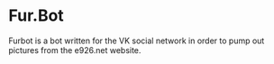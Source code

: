 # Fur.Bot
Furbot is a bot written for the VK social network in order to pump out pictures from the e926.net website.
